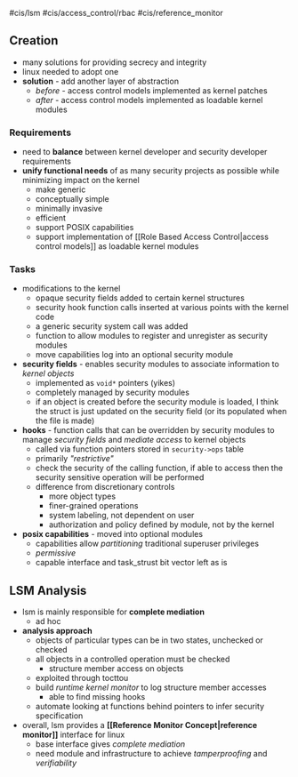 #cis/lsm #cis/access_control/rbac #cis/reference_monitor 
## Creation
- many solutions for providing secrecy and integrity
- linux needed to adopt one
- **solution** - add another layer of abstraction
	- *before* - access control models implemented as kernel patches
	- *after* - access control models implemented as loadable kernel modules
### Requirements
- need to **balance** between kernel developer and security developer requirements
- **unify functional needs** of as many security projects as possible while minimizing impact on the kernel
	- make generic
	- conceptually simple
	- minimally invasive
	- efficient
	- support POSIX capabilities
	- support implementation of [[Role Based Access Control|access control models]] as loadable kernel modules
### Tasks
- modifications to the kernel
	- opaque security fields added to certain kernel structures
	- security hook function calls inserted at various points with the kernel code
	- a generic security system call was added
	- function to allow modules to register and unregister as security modules
	- move capabilities log into an optional security module
- **security fields** - enables security modules to associate information to *kernel objects*
	- implemented as `void*` pointers (yikes)
	- completely managed by security modules
	- if an object is created before the security module is loaded, I think the struct is just updated on the security field (or its populated when the file is made)
- **hooks** - function calls that can be overridden by security modules to manage *security fields* and *mediate access* to kernel objects
	- called via function pointers stored in `security->ops` table
	- primarily *"restrictive"*
	- check the security of the calling function, if able to access then the security sensitive operation will be performed
	- difference from discretionary controls
		- more object types
		- finer-grained operations
		- system labeling, not dependent on user
		- authorization and policy defined by module, not by the kernel
- **posix capabilities** - moved into optional modules
	- capabilities allow *partitioning* traditional superuser privileges
	- *permissive*
	- capable interface and task_strust bit vector left as is
## LSM Analysis
- lsm is mainly responsible for **complete mediation**
	- ad hoc
- **analysis approach**
	- objects of particular types can be in two states, unchecked or checked
	- all objects in a controlled operation must be checked
		- structure member access on objects
	- exploited through tocttou
	- build *runtime kernel monitor* to log structure member accesses
		- able to find missing hooks
	- automate looking at functions behind pointers to infer security specification
- overall, lsm provides a **[[Reference Monitor Concept|reference monitor]]** interface for linux
	- base interface gives *complete mediation*
	- need module and infrastructure to achieve *tamperproofing* and *verifiability*